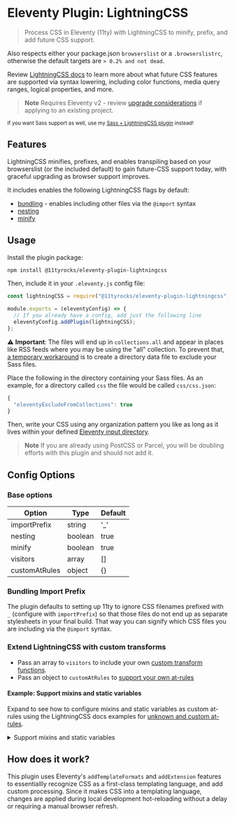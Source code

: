 # Eleventy Plugin: LightningCSS

> Process CSS in Eleventy (11ty) with LightningCSS to minify, prefix, and add future CSS support.

Also respects either your package.json `browserslist` or a `.browserslistrc`, otherwise the default targets are `> 0.2% and not dead`.

Review [LightningCSS docs](https://lightningcss.dev/transpilation.html) to learn more about what future CSS features are supported via syntax lowering, including color functions, media query ranges, logical properties, and more.

> **Note**
> Requires Eleventy v2 - review [upgrade considerations](https://11ty.rocks/posts/new-features-upgrade-considerations-eleventy-version-2/) if applying to an existing project.

<small>If you want Sass support as well, use my [Sass + LightningCSS plugin](https://github.com/5t3ph/eleventy-plugin-sass-lightningcss) instead!</small>

## Features

LightningCSS minifies, prefixes, and enables transpiling based on your browserslist (or the included default) to gain future-CSS support today, with graceful upgrading as browser support improves.

It includes enables the following LightningCSS flags by default:

- [bundling](https://lightningcss.dev/bundling.html) - enables including other files via the `@import` syntax
- [nesting](https://lightningcss.dev/transpilation.html#nesting)
- [minify](https://lightningcss.dev/minification.html)

## Usage

Install the plugin package:

```bash
npm install @11tyrocks/eleventy-plugin-lightningcss
```

Then, include it in your `.eleventy.js` config file:

```js
const lightningCSS = require("@11tyrocks/eleventy-plugin-lightningcss");

module.exports = (eleventyConfig) => {
  // If you already have a config, add just the following line
  eleventyConfig.addPlugin(lightningCSS);
};
```

⚠️ **Important**: The files will end up in `collections.all` and appear in places like RSS feeds where you may be using the "all" collection. To prevent that, [a temporary workaround](https://github.com/11ty/eleventy/discussions/2850#discussioncomment-5254892) is to create a directory data file to exclude your Sass files.

Place the following in the directory containing your Sass files. As an example, for a directory called `css` the file would be called `css/css.json`:

```js
{
  "eleventyExcludeFromCollections": true
}
```

Then, write your CSS using any organization pattern you like as long as it lives within your defined [Eleventy input directory](https://www.11ty.dev/docs/config/#input-directory).

> **Note**
> If you are already using PostCSS or Parcel, you will be doubling efforts with this plugin and should not add it.

## Config Options

### Base options

| Option        | Type    | Default |
| ------------- | ------- | ------- |
| importPrefix  | string  | '\_'    |
| nesting       | boolean | true    |
| minify        | boolean | true    |
| visitors      | array   | []      |
| customAtRules | object  | {}      |

### Bundling Import Prefix

The plugin defaults to setting up 11ty to ignore CSS filenames prefixed with `_` (configure with `importPrefix`) so that those files do not end up as separate stylesheets in your final build. That way you can signify which CSS files you are including via the `@import` syntax.

### Extend LightningCSS with custom transforms

- Pass an array to `visitors` to include your own [custom transform functions](https://lightningcss.dev/transforms.html).
- Pass an object to `customAtRules` to [support your own at-rules](https://lightningcss.dev/transforms.html#custom-at-rules)

#### Example: Support mixins and static variables

Expand to see how to configure mixins and static variables as custom at-rules using the LightningCSS docs examples for [unknown and custom at-rules](https://lightningcss.dev/transforms.html#unknown-at-rules).

<details>
<summary>Support mixins and static variables</summary>

```js
let declared = new Map();
let mixins = new Map();

const rules = {
  Rule: {
    unknown(rule) {
      declared.set(rule.name, rule.prelude);
      return [];
    },
    custom: {
      mixin(rule) {
        mixins.set(rule.prelude.value, rule.body.value);
        return [];
      },
      apply(rule) {
        return mixins.get(rule.prelude.value);
      },
    },
  },
};

const tokens = {
  Token: {
    "at-keyword"(token) {
      return declared.get(token.value);
    },
  },
};

const atRules = {
  mixin: {
    prelude: "<custom-ident>",
    body: "style-block",
  },
  apply: {
    prelude: "<custom-ident>",
  },
};

module.exports = (eleventyConfig) => {
  eleventyConfig.addPlugin(lightningCSS, {
    customAtRules: atRules,
    visitors: [rules, tokens],
  });
};
```

</details>

## How does it work?

This plugin uses Eleventy's `addTemplateFormats` and `addExtension` features to essentiallly recognize CSS as a first-class templating language, and add custom processing. Since it makes CSS into a templating language, changes are applied during local development hot-reloading without a delay or requiring a manual browser refresh.
